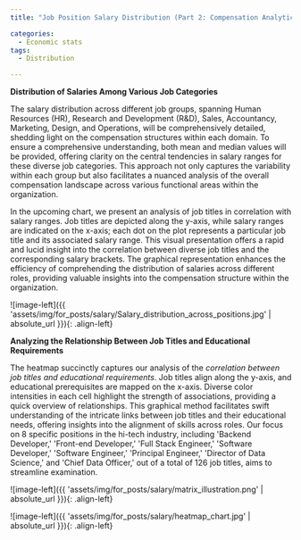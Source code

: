 ```yaml
---
title: "Job Position Salary Distribution (Part 2: Compensation Analytics)"

categories:
  - Economic stats 
tags:
  - Distribution

---
```



**Distribution of Salaries Among Various Job Categories**

The salary distribution across different job groups, spanning Human Resources (HR), Research and Development (R&D), Sales, Accountancy, Marketing, Design, and Operations, will be comprehensively detailed, shedding light on the compensation structures within each domain. To ensure a comprehensive understanding, both mean and median values will be provided, offering clarity on the central tendencies in salary ranges for these diverse job categories. This approach not only captures the variability within each group but also facilitates a nuanced analysis of the overall compensation landscape across various functional areas within the organization.


In the upcoming chart, we present an analysis of job titles in correlation with salary ranges. Job titles are depicted along the y-axis, while salary ranges are indicated on the x-axis; each dot on the plot represents a particular job title and its associated salary range. This visual presentation offers a rapid and lucid insight into the correlation between diverse job titles and the corresponding salary brackets. The graphical representation enhances the efficiency of comprehending the distribution of salaries across different roles, providing valuable insights into the compensation structure within the organization.


![image-left]({{ 'assets/img/for_posts/salary/Salary_distribution_across_positions.jpg' | absolute_url }}){: .align-left} 

**Analyzing the Relationship Between Job Titles and Educational Requirements**

The heatmap succinctly captures our analysis of the *correlation between job titles and educational requirements*. Job titles align along the y-axis, and educational prerequisites are mapped on the x-axis. Diverse color intensities in each cell highlight the strength of associations, providing a quick overview of relationships. This graphical method facilitates swift understanding of the intricate links between job titles and their educational needs, offering insights into the alignment of skills across roles. Our focus on 8 specific positions in the hi-tech industry, including 'Backend Developer,' 'Front-end Developer,' 'Full Stack Engineer,' 'Software Developer,' 'Software Engineer,' 'Principal Engineer,' 'Director of Data Science,' and 'Chief Data Officer,' out of a total of 126 job titles, aims to streamline examination.

<script src="https://gist.github.com/AnalyticsForPleasure/b15b434410ecc078bc0e35a9a6246d4c.js"></script>


![image-left]({{ 'assets/img/for_posts/salary/matrix_illustration.png' | absolute_url }}){: .align-left} 


![image-left]({{ 'assets/img/for_posts/salary/heatmap_chart.jpg' | absolute_url }}){: .align-left}

